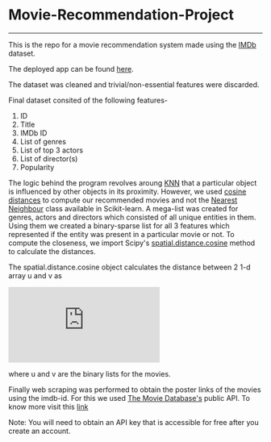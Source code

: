 # Movie-Recommendation-Project
_____
This is the repo for a movie recommendation system made using the [IMDb](https://www.imdb.com/) dataset.

The deployed app can be found [here](https://share.streamlit.io/omega-84/movie-recommendation-project/main/app.py).

The dataset was cleaned and trivial/non-essential features were discarded.

Final dataset consited of the following features-
1. ID
2. Title
3. IMDb ID
4. List of genres
5. List of top 3 actors 
6. List of director(s)
7. Popularity

The logic behind the program revolves aroung [KNN](https://en.wikipedia.org/wiki/K-nearest_neighbors_algorithm) that a particular object is influenced by other objects in its proximity. However, we used [cosine distances](https://en.wikipedia.org/wiki/Cosine_similarity) to compute our recommended movies and not the [Nearest Neighbour](https://scikit-learn.org/stable/modules/neighbors.html) class available in Scikit-learn.
A mega-list was created for genres, actors and directors which consisted of all unique entities in them. Using them we created a binary-sparse list for all 3 features which represented if the entity was present in a particular movie or not.
To compute the closeness, we import Scipy's [spatial.distance.cosine](https://docs.scipy.org/doc/scipy/reference/generated/scipy.spatial.distance.cosine.html) method to calculate the distances.

The spatial.distance.cosine object calculates the distance between 2 1-d array u and v as

![formula](https://latex.codecogs.com/gif.latex?1%20-%20%5Cfrac%7Bu%5Ccdot%20v%7D%7B%5Cleft%20%5C%7C%20u%20%5Cright%20%5C%7C%5E2%20%5Cleft%20%5C%7C%20v%20%5Cright%20%5C%7C%5E2%7D)

where u and v are the binary lists for the movies.

Finally web scraping was performed to obtain the poster links of the movies using the imdb-id. For this we used [The Movie Database's](https://www.themoviedb.org/) public API.
To know more visit this [link](https://bin.re/blog/tutorial-download-posters-with-the-movie-database-api-in-python/)

Note: You will need to obtain an API key that is accessible for free after you create an account.


